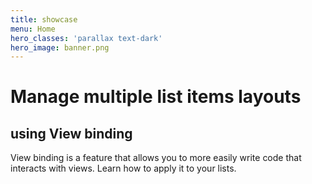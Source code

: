 ```yaml
---
title: showcase
menu: Home
hero_classes: 'parallax text-dark'
hero_image: banner.png
---
```


# Manage multiple list items layouts 
## using View binding

View binding is a feature that allows you to more easily write code that interacts with views. Learn how to apply it to your lists.